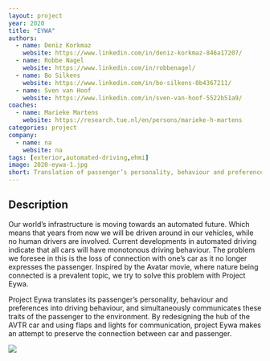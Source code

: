 ```yaml
---
layout: project
year: 2020
title: "EYWA"
authors:
  - name: Deniz Korkmaz
    website: https://www.linkedin.com/in/deniz-korkmaz-846a17207/
  - name: Robbe Nagel
    website: https://www.linkedin.com/in/robbenagel/
  - name: Bo Silkens
    website: https://www.linkedin.com/in/bo-silkens-0b4367211/
  - name: Sven van Hoof
    website: https://www.linkedin.com/in/sven-van-hoof-5522b51a9/
coaches:
  - name: Marieke Martens
    website: https://research.tue.nl/en/persons/marieke-h-martens
categories: project
company:
  - name: na
    website: na
tags: [exterior,automated-driving,ehmi]
image: 2020-eywa-1.jpg
short: Translation of passenger’s personality, behaviour and preferences into driving behaviour, and communicatio of these traits of the passenger to the environment.
---
```


## Description
Our world’s infrastructure is moving towards an automated future. Which means that years from now we will be driven around in our vehicles, while no human drivers are involved. Current developments in automated driving indicate that all cars will have monotonous driving behaviour. The problem we foresee in this is the loss of connection with one’s car as it no longer expresses the passenger. Inspired by the Avatar movie, where nature being connected is a prevalent topic, we try to solve this problem with Project Eywa.

Project Eywa translates its passenger’s personality, behaviour and preferences into driving behaviour, and simultaneously communicates these traits of the passenger to the environment. By redesigning the hub of the AVTR car and using flaps and lights for communication, project Eywa makes an attempt to preserve the connection between car and passenger.

<div class="project-image">
  <img src="/assets/img/2020-eywa-2.jpg">
</div>